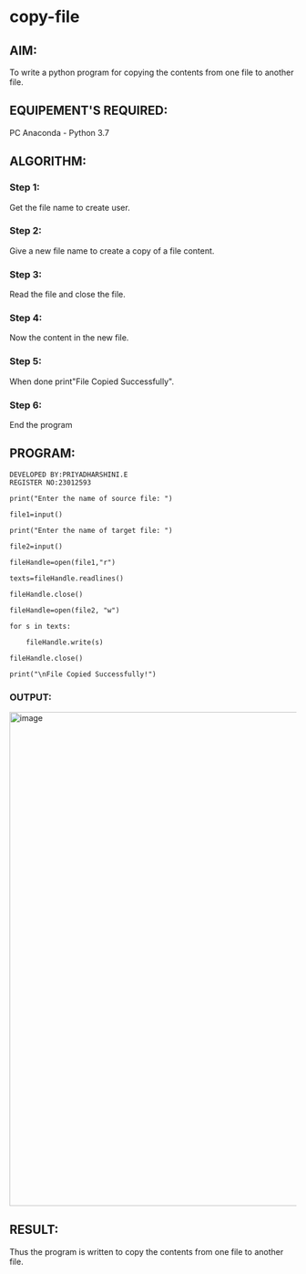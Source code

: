 # copy-file
## AIM:
To write a python program for copying the contents from one file to another file.
## EQUIPEMENT'S REQUIRED: 
PC
Anaconda - Python 3.7
## ALGORITHM: 
### Step 1:
Get the file name to create user.

### Step 2: 
Give a new file name to create a copy of a file content.

### Step 3: 
Read the file and close the file.

### Step 4: 
Now the content in the new file.

### Step 5: 
When done print"File Copied Successfully".

### Step 6: 
End the program

## PROGRAM:
```
DEVELOPED BY:PRIYADHARSHINI.E
REGISTER NO:23012593

print("Enter the name of source file: ")

file1=input()

print("Enter the name of target file: ")

file2=input()

fileHandle=open(file1,"r")

texts=fileHandle.readlines()

fileHandle.close()

fileHandle=open(file2, "w")

for s in texts:

    fileHandle.write(s)

fileHandle.close()

print("\nFile Copied Successfully!")

```

### OUTPUT:

<img width="866" alt="image" src="https://github.com/EPriyadharshini/copy-file/assets/144870831/fac4115c-691c-49e7-a4ac-9f927aae92e7">


## RESULT:
Thus the program is written to copy the contents from one file to another file.
